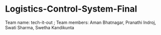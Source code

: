 # Logistics-Control-System-Final
Team name: tech-it-out ; Team members: Aman Bhatnagar, Pranathi Indroj, Swati Sharma, Swetha Kandikunta
